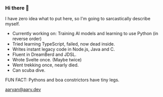 ### Hi there 👋

I have zero idea what to put here, so I'm going to sarcastically describe myself.

- Currently working on: Training AI models and learning to use Python (in reverse order)
- Tried learning TypeScript, failed, now dead inside.
- Writes instant legacy code in Node.js, Java and C.
- Fluent in DreamBerd and JDSL.
- Wrote Svelte once. (Maybe twice)
- Went trekking once, nearly died.
- Can scuba dive.

FUN FACT: Pythons and boa constrictors have tiny legs.

[aaryan@aary.dev](mailto:aaryan@aary.dev?subject=Hello!)
